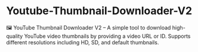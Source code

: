 # Youtube-Thumbnail-Downloader-V2
🖼️ YouTube Thumbnail Downloader V2 – A simple tool to download high-quality YouTube video thumbnails by providing a video URL or ID. Supports different resolutions including HD, SD, and default thumbnails.
